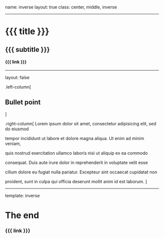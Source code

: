 name: inverse
layout: true
class: center, middle, inverse

---

# {{{ title }}}
## {{{ subtitle }}}

#### {{{ link }}}

---
layout: false

.left-column[
## Bullet point
]

.right-column[
Lorem ipsum dolor sit amet, consectetur adipisicing elit, sed do eiusmod

tempor incididunt ut labore et dolore magna aliqua. Ut enim ad minim veniam,

quis nostrud exercitation ullamco laboris nisi ut aliquip ex ea commodo

consequat. Duis aute irure dolor in reprehenderit in voluptate velit esse

cillum dolore eu fugiat nulla pariatur. Excepteur sint occaecat cupidatat non

proident, sunt in culpa qui officia deserunt mollit anim id est laborum.
]

---
template: inverse

# The end

### {{{ link }}}
